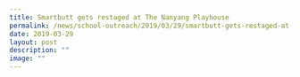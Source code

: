 ```yaml
---
title: Smartbutt gets restaged at The Nanyang Playhouse
permalink: /news/school-outreach/2019/03/29/smartbutt-gets-restaged-at-the-nanyang-playhouse/
date: 2019-03-29
layout: post
description: ""
image: ""
---
```

